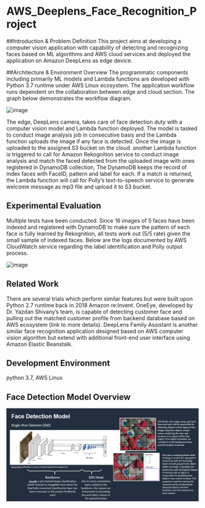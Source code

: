 # AWS_Deeplens_Face_Recognition_Project

##Introduction & Problem Definition
This project aims at developing a computer vision application with capability of detecting and recognizing faces based on ML algorithms and AWS cloud services and deployed the application on Amazon DeepLens as edge device.

##Architecture & Environment Overview
The programmatic components including primarily ML models and Lambda functions are developed with Python 3.7 runtime under AWS Linux ecosystem. The application workflow runs dependent on the collaboration between edge and cloud section. The graph below demonstrates the workflow diagram.

![image](https://user-images.githubusercontent.com/43327902/185544267-94f5ec5c-7f2b-4c58-ac69-65b159d5f573.png)

The edge, DeepLens camera, takes care of face detection duty with a computer vision model and Lambda function deployed. The model is tasked to conduct image analysis job in consecutive basis and the Lambda function uploads the image if any face is detected. Once the image is uploaded to the assigned S3 bucket on the cloud. another Lambda function is triggered to call for Amazon Rekognition service to conduct image analysis and match the faced detected from the uploaded image with ones registered in DynamoDB collection, The DynamoDB keeps the record of index faces with FaceID, pattern and label for each. If a match is returned, the Lambda function will call for Polly’s text-to-speech service to generate welcome message as mp3 file and upload it to S3 bucket.

## Experimental Evaluation
Multiple tests have been conducted. Since 16 images of 5 faces have been indexed and registered with DynamoDB to make sure the pattern of each face is fully learned by Rekognition, all tests work out (5/5 rate) given the small sample of indexed faces. Below are the logs documented by AWS CloudWatch service regarding the label identification and Polly output process.

![image](https://user-images.githubusercontent.com/43327902/185544335-86c35005-e58a-498c-97b6-1d3fad41fe8f.png)

## Related Work
There are several trials which perform similar features but were built upon Python 2.7 runtime back in 2018 Amazon re:Invent. OneEye, developed by Dr. Yazdan Shivany’s team, is capable of detecting customer face and pulling out the matched customer profile from backend database based on AWS ecosystem (link to more details). DeepLens Family Assistant is another similar face recognition application designed based on AWS computer vision algorithm but extend with additional front-end user interface using Amazon Elastic Beanstalk.

## **Development Environment**
python 3.7, AWS Linux

## **Face Detection Model Overview**

![This is an image](model.PNG)
